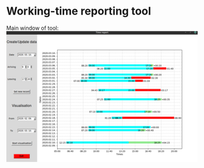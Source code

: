 # Working-time reporting tool
Main window of tool:
![Main window example](imgs/main_window_example.png)